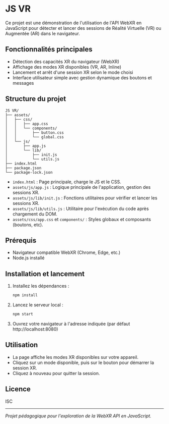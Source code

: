# JS VR

Ce projet est une démonstration de l'utilisation de l'API WebXR en JavaScript pour détecter et lancer des sessions de Réalité Virtuelle (VR) ou Augmentée (AR) dans le navigateur.

## Fonctionnalités principales
- Détection des capacités XR du navigateur (WebXR)
- Affichage des modes XR disponibles (VR, AR, Inline)
- Lancement et arrêt d'une session XR selon le mode choisi
- Interface utilisateur simple avec gestion dynamique des boutons et messages

## Structure du projet
```
JS VR/
├── assets/
│   ├── css/
│   │   ├── app.css
│   │   └── components/
│   │       ├── button.css
│   │       └── global.css
│   └── js/
│       ├── app.js
│       └── lib/
│           ├── init.js
│           └── utils.js
├── index.html
├── package.json
└── package-lock.json
```

- `index.html` : Page principale, charge le JS et le CSS.
- `assets/js/app.js` : Logique principale de l'application, gestion des sessions XR.
- `assets/js/lib/init.js` : Fonctions utilitaires pour vérifier et lancer les sessions XR.
- `assets/js/lib/utils.js` : Utilitaire pour l'exécution du code après chargement du DOM.
- `assets/css/app.css` et `components/` : Styles globaux et composants (boutons, etc).

## Prérequis
- Navigateur compatible WebXR (Chrome, Edge, etc.)
- Node.js installé

## Installation et lancement
1. Installez les dépendances :
   ```bash
   npm install
   ```
2. Lancez le serveur local :
   ```bash
   npm start
   ```
3. Ouvrez votre navigateur à l'adresse indiquée (par défaut http://localhost:8080)

## Utilisation
- La page affiche les modes XR disponibles sur votre appareil.
- Cliquez sur un mode disponible, puis sur le bouton pour démarrer la session XR.
- Cliquez à nouveau pour quitter la session.

## Licence
ISC

---
*Projet pédagogique pour l'exploration de la WebXR API en JavaScript.* 